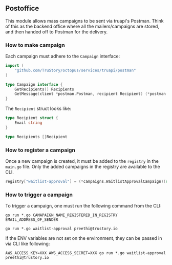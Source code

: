 ## Postoffice

This module allows mass campaigns to be sent via truapi's Postman. Think of this as the backend office where all the mailers/campaigns are stored, and then handed off to Postman for the delivery.

### How to make campaign
Each campaign must adhere to the `Campaign` interface:

```go
import (
	"github.com/TruStory/octopus/services/truapi/postman"
)

type Campaign interface {
	GetRecipients() Recipients
	GetMessage(client *postman.Postman, recipient Recipient) (*postman.Message, error)
}
```

The `Recipient` struct looks like:

```go
type Recipient struct {
	Email string
}

type Recipients []Recipient
```

### How to register a campaign
Once a new campaign is created, it must be added to the `registry` in the `main.go` file. Only the added campaigns in the registry are available to the CLI.

```go
registry["waitlist-approval"] = (*campaigns.WaitlistApprovalCampaign)(nil)
```

### How to trigger a campaign
To trigger a campaign, one must run the following command from the CLI:

```
go run *.go CAMAPAIGN_NAME_REGISTERED_IN_REGISTRY EMAIL_ADDRESS_OF_SENDER

go run *.go waitlist-approval preethi@trustory.io
```

If the ENV variables are not set on the environment, they can be passed in via CLI like following:

```
AWS_ACCESS_KEY=XXX AWS_ACCESS_SECRET=XXX go run *.go waitlist-approval preethi@trustory.io
```